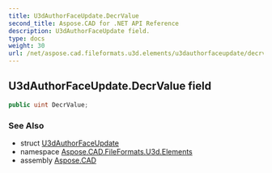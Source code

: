 ```yaml
---
title: U3dAuthorFaceUpdate.DecrValue
second_title: Aspose.CAD for .NET API Reference
description: U3dAuthorFaceUpdate field. 
type: docs
weight: 30
url: /net/aspose.cad.fileformats.u3d.elements/u3dauthorfaceupdate/decrvalue/
---
```

## U3dAuthorFaceUpdate.DecrValue field

```csharp
public uint DecrValue;
```

### See Also

* struct [U3dAuthorFaceUpdate](../)
* namespace [Aspose.CAD.FileFormats.U3d.Elements](../../u3dauthorfaceupdate/)
* assembly [Aspose.CAD](../../../)


